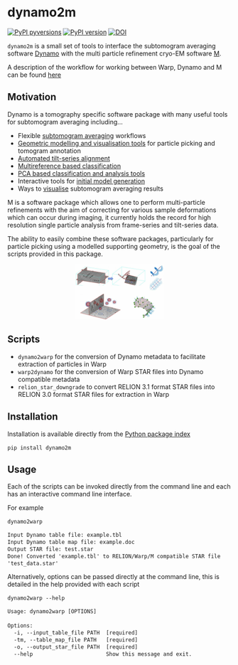 # dynamo2m
[![PyPI pyversions](https://img.shields.io/pypi/pyversions/dynamo2m.svg)](https://pypi.python.org/pypi/dynamo2m/)
[![PyPI version](https://badge.fury.io/py/dynamo2m.svg)](https://pypi.python.org/pypi/dynamo2m/)
[![DOI](https://zenodo.org/badge/273026988.svg)](https://zenodo.org/badge/latestdoi/273026988)

`dynamo2m` is a small set of tools to interface the subtomogram averaging software 
[Dynamo](https://wiki.dynamo.biozentrum.unibas.ch/w/index.php/Main_Page) 
with the 
multi particle refinement cryo-EM software [M](http://www.warpem.com/warp/?page_id=1614).

A description of the workflow for working between Warp, Dynamo and M can be found [here](https://wiki.dynamo.biozentrum.unibas.ch/w/index.php/Integration_with_Warp_and_M)


## Motivation
Dynamo is a tomography specific software package with many useful tools for subtomogram averaging including...

- Flexible [subtomogram averaging](https://wiki.dynamo.biozentrum.unibas.ch/w/index.php/Dcp_GUI) workflows
- [Geometric modelling and visualisation tools](https://wiki.dynamo.biozentrum.unibas.ch/w/index.php/Model) for particle picking and tomogram annotation
- [Automated tilt-series alignment](https://wiki.dynamo.biozentrum.unibas.ch/w/index.php/Walkthrough_on_command_line_based_tilt_series_alignment)
- [Multireference based classification](https://wiki.dynamo.biozentrum.unibas.ch/w/index.php/Multireference_Analysis)
- [PCA based classification and analysis tools](https://wiki.dynamo.biozentrum.unibas.ch/w/index.php/Walkthrough_on_PCA_through_the_command_line)
- Interactive tools for [initial model generation](https://wiki.dynamo.biozentrum.unibas.ch/w/index.php/Starters_guide#Initial_model_generation)
- Ways to [visualise](https://wiki.dynamo.biozentrum.unibas.ch/w/index.php/Walkthrough_for_lattices_on_vesicles#Merging_the_tables) subtomogram averaging results

M is a software package which allows one to perform multi-particle refinements with the aim of correcting for various 
sample deformations which can occur during imaging, it currently holds the record for high resolution 
single particle analysis from frame-series and tilt-series data.

The ability to easily combine these software packages, particularly for particle picking using a modelled supporting geometry, is the goal of the scripts provided in this package.

 <p align="center">    
     <img src="geom.png"
          alt="Automatically detected fiducial markers"
          width=40%
          height=40%
          />
</p>

## Scripts
- `dynamo2warp` for the conversion of Dynamo metadata to facilitate extraction of particles in Warp
- `warp2dynamo` for the conversion of Warp STAR files into Dynamo compatible metadata
- `relion_star_downgrade` to convert RELION 3.1 format STAR files into RELION 3.0 format STAR files for extraction in Warp


## Installation
Installation is available directly from the [Python package index](https://pypi.org/project/dynamo2m/)
```
pip install dynamo2m
```


## Usage
Each of the scripts can be invoked directly from the command line and each has an interactive command line interface. 

For example
```
dynamo2warp
```

```
Input Dynamo table file: example.tbl
Input Dynamo table map file: example.doc
Output STAR file: test.star
Done! Converted 'example.tbl' to RELION/Warp/M compatible STAR file 'test_data.star'

```

Alternatively, options can be passed directly at the command line, this is detailed in the help provided with each script

```
dynamo2warp --help
```

```
Usage: dynamo2warp [OPTIONS]

Options:
  -i, --input_table_file PATH  [required]
  -tm, --table_map_file PATH   [required]
  -o, --output_star_file PATH  [required]
  --help                       Show this message and exit.

```
